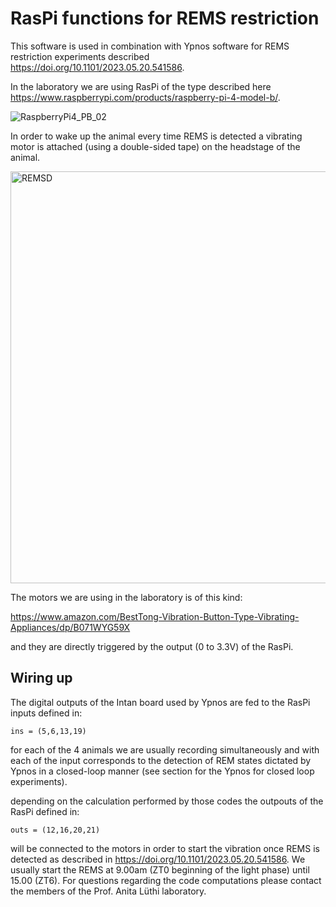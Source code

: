 # RasPi functions for REMS restriction 

This software is used in combination with Ypnos software for REMS restriction experiments described  https://doi.org/10.1101/2023.05.20.541586.

In the laboratory we are using RasPi of the type described here https://www.raspberrypi.com/products/raspberry-pi-4-model-b/.

![RaspberryPi4_PB_02](https://github.com/luthilab/IntanLuthiLab/assets/120734447/e2489b12-05f6-49a4-9a7a-151e911ba261)

In order to wake up the animal every time REMS is detected a vibrating motor is attached (using a double-sided tape) on the headstage of the animal. 

<img width="659" alt="REMSD" src="https://github.com/user-attachments/assets/7b73a244-667c-4adf-a4ed-4377709f2fc1">

The motors we are using in the laboratory is of this kind:

https://www.amazon.com/BestTong-Vibration-Button-Type-Vibrating-Appliances/dp/B071WYG59X

and they are directly triggered by the output (0 to 3.3V) of the RasPi. 

## Wiring up

The digital outputs of the Intan board used by Ypnos are fed to the RasPi inputs defined in:
```
ins = (5,6,13,19)
```
for each of the 4 animals we are usually recording simultaneously and with each of the input corresponds to the detection of REM  states dictated by Ypnos in a closed-loop manner (see section for the Ypnos for closed loop experiments).

depending on the calculation performed by those codes the outpouts of the RasPi defined in: 

```
outs = (12,16,20,21)
```
will be connected to the motors in order to start the vibration once REMS is detected as described in  https://doi.org/10.1101/2023.05.20.541586. We usually start the REMS at 9.00am (ZT0 beginning of the light phase) until 15.00 (ZT6). For questions regarding the code computations please contact the members of the Prof. Anita Lüthi laboratory.
